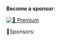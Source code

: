 **Become a sponsor**:

[![💎 Premium](https://img.shields.io/github/sponsors/byby-inc?style=for-the-badge&logo=data:image/svg+xml;base64,PHN2ZyB4bWxucz0iaHR0cDovL3d3dy53My5vcmcvMjAwMC9zdmciIHZpZXdCb3g9IjAgMCAyNCAyNCIgZmlsbD0iI2ZmZiI+PHBhdGggZD0iTTEyIDJsNC4xOCA2LjE4TDIyIDEybC02LjgyIDMuODJMMTIgMjJsLTMuMTgtNi4xOEwyIDEybDYuODItMy44MloiLz48L3N2Zz4=&logoColor=white&label=💎%20Premium&color=6f42c1&labelColor=000000)](https://github.com/sponsors/byby-inc)


💖Sponsors:




